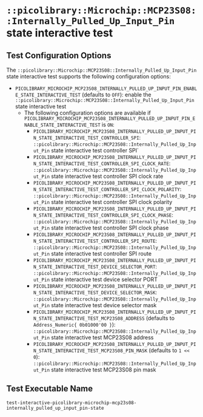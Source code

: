 # `::picolibrary::Microchip::MCP23S08::Internally_Pulled_Up_Input_Pin` state interactive test

## Test Configuration Options
The `::picolibrary::Microchip::MCP23S08::Internally_Pulled_Up_Input_Pin` state interactive
test supports the following configuration options:
- `PICOLIBRARY_MICROCHIP_MCP23S08_INTERNALLY_PULLED_UP_INPUT_PIN_ENABLE_STATE_INTERACTIVE_TEST`
  (defaults to `OFF`): enable the
  `::picolibrary::Microchip::MCP23S08::Internally_Pulled_Up_Input_Pin` state interactive
  test
    - The following configuration options are available if
      `PICOLIBRARY_MICROCHIP_MCP23S08_INTERNALLY_PULLED_UP_INPUT_PIN_ENABLE_STATE_INTERACTIVE_TEST`
      is `ON`:
        - `PICOLIBRARY_MICROCHIP_MCP23S08_INTERNALLY_PULLED_UP_INPUT_PIN_STATE_INTERACTIVE_TEST_CONTROLLER_SPI`:
          `::picolibrary::Microchip::MCP23S08::Internally_Pulled_Up_Input_Pin` state
          interactive test controller SPI`
        - `PICOLIBRARY_MICROCHIP_MCP23S08_INTERNALLY_PULLED_UP_INPUT_PIN_STATE_INTERACTIVE_TEST_CONTROLLER_SPI_CLOCK_RATE`:
          `::picolibrary::Microchip::MCP23S08::Internally_Pulled_Up_Input_Pin` state
          interactive test controller SPI clock rate
        - `PICOLIBRARY_MICROCHIP_MCP23S08_INTERNALLY_PULLED_UP_INPUT_PIN_STATE_INTERACTIVE_TEST_CONTROLLER_SPI_CLOCK_POLARITY`:
          `::picolibrary::Microchip::MCP23S08::Internally_Pulled_Up_Input_Pin` state
          interactive test controller SPI clock polarity
        - `PICOLIBRARY_MICROCHIP_MCP23S08_INTERNALLY_PULLED_UP_INPUT_PIN_STATE_INTERACTIVE_TEST_CONTROLLER_SPI_CLOCK_PHASE`:
          `::picolibrary::Microchip::MCP23S08::Internally_Pulled_Up_Input_Pin` state
          interactive test controller SPI clock phase
        - `PICOLIBRARY_MICROCHIP_MCP23S08_INTERNALLY_PULLED_UP_INPUT_PIN_STATE_INTERACTIVE_TEST_CONTROLLER_SPI_ROUTE`:
          `::picolibrary::Microchip::MCP23S08::Internally_Pulled_Up_Input_Pin` state
          interactive test controller SPI route
        - `PICOLIBRARY_MICROCHIP_MCP23S08_INTERNALLY_PULLED_UP_INPUT_PIN_STATE_INTERACTIVE_TEST_DEVICE_SELECTOR_PORT`:
          `::picolibrary::Microchip::MCP23S08::Internally_Pulled_Up_Input_Pin` state
          interactive test device selector PORT
        - `PICOLIBRARY_MICROCHIP_MCP23S08_INTERNALLY_PULLED_UP_INPUT_PIN_STATE_INTERACTIVE_TEST_DEVICE_SELECTOR_MASK`:
          `::picolibrary::Microchip::MCP23S08::Internally_Pulled_Up_Input_Pin` state
          interactive test device selector mask
        - `PICOLIBRARY_MICROCHIP_MCP23S08_INTERNALLY_PULLED_UP_INPUT_PIN_STATE_INTERACTIVE_TEST_MCP23S08_ADDRESS`
          (defaults to `Address_Numeric{ 0b01000'00 }`):
          `::picolibrary::Microchip::MCP23S08::Internally_Pulled_Up_Input_Pin` state
          interactive test MCP23S08 address
        - `PICOLIBRARY_MICROCHIP_MCP23S08_INTERNALLY_PULLED_UP_INPUT_PIN_STATE_INTERACTIVE_TEST_MCP23S08_PIN_MASK`
          (defaults to `1 << 0`):
          `::picolibrary::Microchip::MCP23S08::Internally_Pulled_Up_Input_Pin` state
          interactive test MCP23S08 pin mask

## Test Executable Name
`test-interactive-picolibrary-microchip-mcp23s08-internally_pulled_up_input_pin-state`
